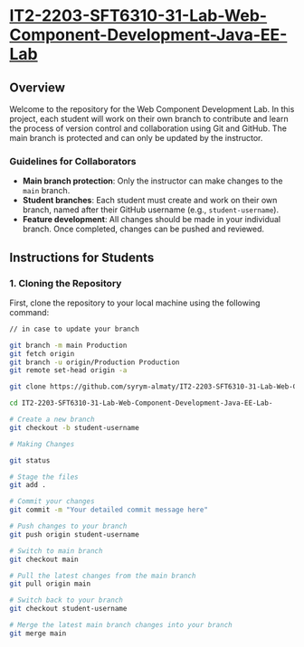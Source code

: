 # [IT2-2203-SFT6310-31-Lab-Web-Component-Development-Java-EE-Lab](https://github.com/syrym-almaty/IT2-2203-SFT6310-31-Lab-Web-Component-Development-Java-EE)

## Overview

Welcome to the repository for the Web Component Development Lab. In this project, each student will work on their own branch to contribute and learn the process of version control and collaboration using Git and GitHub. The main branch is protected and can only be updated by the instructor.

### Guidelines for Collaborators

- **Main branch protection**: Only the instructor can make changes to the `main` branch.
- **Student branches**: Each student must create and work on their own branch, named after their GitHub username (e.g., `student-username`).
- **Feature development**: All changes should be made in your individual branch. Once completed, changes can be pushed and reviewed.

## Instructions for Students

### 1. Cloning the Repository

First, clone the repository to your local machine using the following command:


```bash
// in case to update your branch

git branch -m main Production
git fetch origin
git branch -u origin/Production Production
git remote set-head origin -a

```


```bash
git clone https://github.com/syrym-almaty/IT2-2203-SFT6310-31-Lab-Web-Component-Development-Java-EE-Lab-.git

cd IT2-2203-SFT6310-31-Lab-Web-Component-Development-Java-EE-Lab-

# Create a new branch
git checkout -b student-username

# Making Changes

git status

# Stage the files
git add .

# Commit your changes
git commit -m "Your detailed commit message here"

# Push changes to your branch
git push origin student-username

# Switch to main branch
git checkout main

# Pull the latest changes from the main branch
git pull origin main

# Switch back to your branch
git checkout student-username

# Merge the latest main branch changes into your branch
git merge main
```

